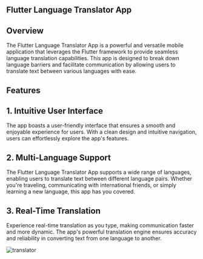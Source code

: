 ## Flutter Language Translator App

## Overview
The Flutter Language Translator App is a powerful and versatile mobile application that leverages the Flutter framework to provide seamless language translation capabilities. This app is designed to break down language barriers and facilitate communication by allowing users to translate text between various languages with ease.

## Features
## 1. Intuitive User Interface
The app boasts a user-friendly interface that ensures a smooth and enjoyable experience for users. With a clean design and intuitive navigation, users can effortlessly explore the app's features.

## 2. Multi-Language Support
The Flutter Language Translator App supports a wide range of languages, enabling users to translate text between different language pairs. Whether you're traveling, communicating with international friends, or simply learning a new language, this app has you covered.

## 3. Real-Time Translation
Experience real-time translation as you type, making communication faster and more dynamic. The app's powerful translation engine ensures accuracy and reliability in converting text from one language to another.

![translator](https://github.com/Saksham0205/language_translator_app/assets/119859197/37618542-b112-415b-b915-5c25794db5e4)
